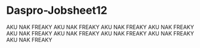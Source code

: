 # Daspro-Jobsheet12

AKU NAK FREAKY
AKU NAK FREAKY
AKU NAK FREAKY
AKU NAK FREAKY
AKU NAK FREAKY
AKU NAK FREAKY
AKU NAK FREAKY
AKU NAK FREAKY
AKU NAK FREAKY
